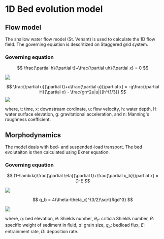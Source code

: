 # 1D Bed evolution model

## Flow model

The shallow water flow model (St. Venant) is used to calculate the 1D flow field. The governing equation is descritized on Staggered grid system.

### Governing equation

$$
\frac{\partial h}{\partial t}+\frac{\partial uh}{\partial x} = 0
$$

<img src="https://latex.codecogs.com/gif.latex?\frac{\partial h}{\partial t}+\frac{\partial uh}{\partial x} = 0" />

$$
\frac{\partial u}{\partial t}+u\frac{\partial u}{\partial x} = -g\frac{\partial H}{\partial x} - \frac{gn^2u|u|}{h^{1/3}}
$$
<img src="https://latex.codecogs.com/gif.latex?\frac{\partial u}{\partial t}+u\frac{\partial u}{\partial x} = -g\frac{\partial H}{\partial x} - \frac{gn^2u|u|}{h^{1/3}}" />

where, t: time, x: downstream cordinate, u: flow velocity, h: water depth, H: water surface elevation, g: gravitational acceleration, and n: Manning's roughness coefficient.

## Morphodynamics

The model deals with bed- and suspended-load transport. The bed evolutaiton is then calculated using Exner equation.

### Governing equation

$$
(1-\lambda)\frac{\partial \eta}{\partial t}+\frac{\partial q_b}{\partial x} = D-E
$$

<img src="https://latex.codecogs.com/gif.latex?(1-\lambda)\frac{\partial \eta}{\partial t}+\frac{\partial q_b}{\partial x} = D-E" />

$$
q_b = 4(\theta-\theta_c)^{3/2}\sqrt{Rgd^3}
$$

<img src="https://latex.codecogs.com/gif.latex?q_b = 4(\theta-\theta_c)^{3/2}\sqrt{Rgd^3}" />

where, $\eta$: bed elevation, $\theta$: Shields number, $\theta_c$: criticla Shields number, $R$: specific weight of sediment in fluid, $d$: grain size, $q_b$: bedload flux, $E$: entrainment rate, $D$: deposition rate.
